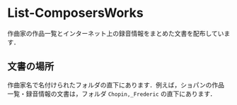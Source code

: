 # List-ComposersWorks
作曲家の作品一覧とインターネット上の録音情報をまとめた文書を配布しています．

## 文書の場所
作曲家名で名付けられたフォルダの直下にあります．例えば，ショパンの作品一覧・録音情報の文書は，フォルダ `Chopin,_Frederic` の直下にあります．

